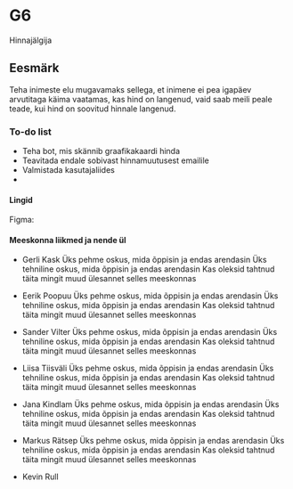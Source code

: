 # G6

Hinnajälgija

## Eesmärk

Teha inimeste elu mugavamaks sellega, et inimene ei pea igapäev arvutitaga käima vaatamas, kas hind on langenud,
vaid saab meili peale teade, kui hind on soovitud hinnale langenud.

### To-do list

- Teha bot, mis skännib graafikakaardi hinda
- Teavitada endale sobivast hinnamuutusest emailile
- Valmistada kasutajaliides
- 
#### Lingid

Figma: 

#### Meeskonna liikmed ja nende ül


- Gerli Kask
      Üks pehme oskus, mida õppisin ja endas arendasin
      Üks tehniline oskus, mida õppisin ja endas arendasin
      Kas oleksid tahtnud täita mingit muud ülesannet selles meeskonnas
      
- Eerik Poopuu
      Üks pehme oskus, mida õppisin ja endas arendasin
      Üks tehniline oskus, mida õppisin ja endas arendasin
      Kas oleksid tahtnud täita mingit muud ülesannet selles meeskonnas
      
- Sander Vilter
      Üks pehme oskus, mida õppisin ja endas arendasin
      Üks tehniline oskus, mida õppisin ja endas arendasin
      Kas oleksid tahtnud täita mingit muud ülesannet selles meeskonnas
      
- Liisa Tiisväli
      Üks pehme oskus, mida õppisin ja endas arendasin
      Üks tehniline oskus, mida õppisin ja endas arendasin
      Kas oleksid tahtnud täita mingit muud ülesannet selles meeskonnas
      
- Jana Kindlam
      Üks pehme oskus, mida õppisin ja endas arendasin
      Üks tehniline oskus, mida õppisin ja endas arendasin
      Kas oleksid tahtnud täita mingit muud ülesannet selles meeskonnas
      
- Markus Rätsep
      Üks pehme oskus, mida õppisin ja endas arendasin
      Üks tehniline oskus, mida õppisin ja endas arendasin
      Kas oleksid tahtnud täita mingit muud ülesannet selles meeskonnas
      
- Kevin Rull




